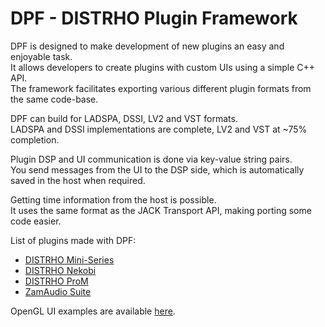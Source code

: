 # DPF - DISTRHO Plugin Framework

DPF is designed to make development of new plugins an easy and enjoyable task.<br/>
It allows developers to create plugins with custom UIs using a simple C++ API.<br/>
The framework facilitates exporting various different plugin formats from the same code-base.<br/>

DPF can build for LADSPA, DSSI, LV2 and VST formats.<br/>
LADSPA and DSSI implementations are complete, LV2 and VST at ~75% completion.<br/>


Plugin DSP and UI communication is done via key-value string pairs.<br/>
You send messages from the UI to the DSP side, which is automatically saved in the host when required.<br/>

Getting time information from the host is possible.<br/>
It uses the same format as the JACK Transport API, making porting some code easier.<br/>


List of plugins made with DPF:<br/>
 - [DISTRHO Mini-Series](https://github.com/DISTRHO/mini-series)
 - [DISTRHO Nekobi](https://github.com/DISTRHO/nekobi)
 - [DISTRHO ProM](https://github.com/DISTRHO/prom)
 - [ZamAudio Suite](https://github.com/zamaudio/zam-plugins-DPF)


OpenGL UI examples are available [here](https://github.com/DISTRHO/gl-examples).
